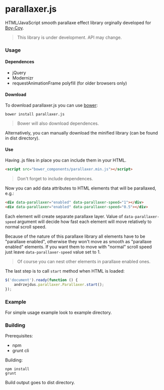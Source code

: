parallaxer.js
==========

HTML/JavaScript smooth parallaxe effect library orginally developed for [Boy-Coy](http://boy-coy.com).

> This library is under development. API may change.

### Usage

#### Dependences
* jQuery
* Modernizr
* requestAnimationFrame polyfill (for older browsers only)

#### Download

To download parallaxer.js you can use [bower](http://bower.io):
```
bower install parallaxer.js
```
> Bower will also download dependences.

Alternatively, you can manually download the minified library (can be found in dist directory).

#### Use

Having .js files in place you can include them in your HTML.
```html
<script src="bower_components/parallaxer.min.js"></script>
```

> Don't forget to include dependences.

Now you can add data attributes to HTML elements that will be parallaxed, e.g.:
```html
<div data-parallaxer="enabled" data-parallaxer-speed="1"></div>
<div data-parallaxer="enabled" data-parallaxer-speed="0.5"></div>
```
Each element will create separate parallaxe layer. Value of `data-parallaxer-speed` argument will decide how fast each element will move relatively to normal scroll speed.

Because of the nature of this parallaxe library all elements have to be "parallaxe enabled", otherwise they won't move as smooth as "parallaxe enabled" elements. If you want them to move with "normal" scroll speed just leave `data-parallaxer-speed` value set to 1.

> Of course you can nest other elements in parallaxe enabled ones. 

The last step is to call `start` method when HTML is loaded:
```javascript
$('document').ready(function () {
    andrzejdus.parallaxer.Parallaxer.start();
});
```

### Example

For simple usage example look to example directory.

### Building

Prerequisites:
* npm
* grunt cli

Building:
```
npm install
grunt
```
Build output goes to dist directory.
